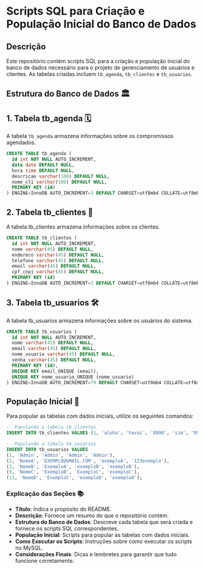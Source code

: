 # Scripts SQL para Criação e População Inicial do Banco de Dados

## Descrição
Este repositório contém scripts SQL para a criação e população inicial do banco de dados necessário para o projeto de gerenciamento de usuários e clientes. As tabelas criadas incluem `tb_agenda`, `tb_clientes` e `tb_usuarios`.

## Estrutura do Banco de Dados 🏛️

## 1. Tabela tb_agenda 🗓️
A tabela `tb_agenda` armazena informações sobre os compromissos agendados.

```sql
CREATE TABLE tb_agenda (
  id int NOT NULL AUTO_INCREMENT,
  data date DEFAULT NULL,
  hora time DEFAULT NULL,
  descricao varchar(100) DEFAULT NULL,
  nome_cli varchar(100) DEFAULT NULL,
  PRIMARY KEY (id)
) ENGINE=InnoDB AUTO_INCREMENT=3 DEFAULT CHARSET=utf8mb4 COLLATE=utf8mb4_0900_ai_ci;
```
## 2. Tabela tb_clientes 👥 
A tabela tb_clientes armazena informações sobre os clientes.
```sql
CREATE TABLE tb_clientes (
  id int NOT NULL AUTO_INCREMENT,
  nome varchar(45) DEFAULT NULL,
  endereco varchar(45) DEFAULT NULL,
  telefone varchar(45) DEFAULT NULL,
  email varchar(45) DEFAULT NULL,
  cpf_cnpj varchar(45) DEFAULT NULL,
  PRIMARY KEY (id)
) ENGINE=InnoDB AUTO_INCREMENT=3 DEFAULT CHARSET=utf8mb4 COLLATE=utf8mb4_0900_ai_ci;
```
## 3. Tabela tb_usuarios 🛠️ 
A tabela tb_usuarios armazena informações sobre os usuários do sistema.
```sql
CREATE TABLE tb_usuarios (
  id int NOT NULL AUTO_INCREMENT,
  nome varchar(45) DEFAULT NULL,
  email varchar(45) DEFAULT NULL,
  nome_usuario varchar(45) DEFAULT NULL,
  senha varchar(45) DEFAULT NULL,
  PRIMARY KEY (id),
  UNIQUE KEY email_UNIQUE (email),
  UNIQUE KEY nome_usuario_UNIQUE (nome_usuario)
) ENGINE=InnoDB AUTO_INCREMENT=70 DEFAULT CHARSET=utf8mb4 COLLATE=utf8mb4_0900_ai_ci;
```
## População Inicial  🚀
Para popular as tabelas com dados iniciais, utilize os seguintes comandos:
```sql
-- Populando a tabela tb_clientes
INSERT INTO tb_clientes VALUES (1, 'aloha', 'havai', '8898', 'sim', '9988');

-- Populando a tabela tb_usuarios
INSERT INTO tb_usuarios VALUES 
(1, 'Admin', 'Admin', 'Admin', 'Admin'),
(2, 'NomeA', 'EXEMPLO@GMAIL.COM', 'exemploA', '123exemplo'),
(3, 'NomeB', 'ExemploA', 'exemploB', 'exemploB'),
(9, 'NomeC', 'ExemploB', 'ExemploC', 'exemploC'),
(11, 'NomeD', 'ExemploC', 'exemploD', 'exemploD');
```
### Explicação das Seções 📚

- **Título**: Indica o propósito do README.
- **Descrição**: Fornece um resumo do que o repositório contém.
- **Estrutura do Banco de Dados**: Descreve cada tabela que será criada e fornece os scripts SQL correspondentes.
- **População Inicial**: Scripts para popular as tabelas com dados iniciais.
- **Como Executar os Scripts**: Instruções sobre como executar os scripts no MySQL.
- **Considerações Finais**: Dicas e lembretes para garantir que tudo funcione corretamente.

